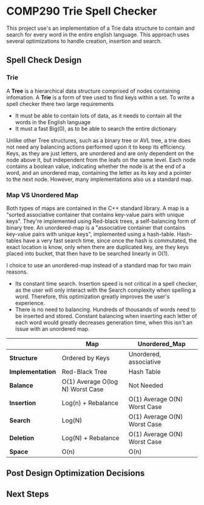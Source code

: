 # COMP290 Trie Spell Checker

This project use's an implementation of a Trie data structure to contain and search for every word in the entire english language. This approach uses several optimizations to handle creation, insertion and search.

## Spell Check Design

### Trie

A **Tree** is a hierarchical data structure comprised of nodes containing infomation. A **Trie** is a form of tree used to find keys within a set. To write a spell checker there two large requirements
- It must be able to contain lots of data, as it needs to contain all the words in the English language
- It must a fast Big(0), as to be able to search the entire dictionary

Unlike other Tree structures, such as a binary tree or AVL tree, a trie does not need any balancing actions performed upon it to keep its efficiency. Keys, as they are just letters, are unordered and are only dependent on the node above it, but independent from the leafs on the same level. Each node contains a boolean value, indicating whether the node is at the end of a word, and an unordered map, containing the letter as its key and a pointer to the next node. However, many implementations also us a standard map. 

### Map VS Unordered Map

Both types of maps are contained in the C++ standard library. A map is a "sorted associative container that contains key-value pairs with unique keys". They're implemented using Red-black trees, a self-balancing form of binary tree. An unordered-map is a "associative container that contains key-value pairs with unique keys", implemented using a hash-table. Hash-tables have a very fast search time, since once the hash is commutated, the exact location is know, only when there are duplicated key, are they keys placed into bucket, that then have to be searched linearly in O(1).

I choice to use an unordered-map instead of a standard map for two main reasons.
-  Its constant time search. Insertion speed is not critical in a spell checker, as the user will only interact with the Search complexity when spelling a word. Therefore, this optimization greatly improves the user's experience.
- There is no need to balancing. Hundreds of thousands of words need to be inserted and stored. Constant balancing when inserting each letter of each word would greatly decreases generation time, when this isn't an issue with an unordered map.

|                    | **Map**                          | **Unordered_Map**            |
|--------------------|----------------------------------|------------------------------|
| **Structure**      | Ordered by Keys                  | Unordered, associative       |
| **Implementation** | Red-Black Tree                   | Hash Table                   |
| **Balance**        | O(1) Average O(log N) Worst Case | Not Needed                   |
| **Insertion**      | Log(n) + Rebalance               | O(1) Average O(N) Worst Case |
| **Search**         | Log(N)                           | O(1) Average O(N) Worst Case |
| **Deletion**       | Log(N) + Rebalance               | O(1) Average O(N) Worst Case |
| **Space**          | O(n)                             | O(n)                         |

## Post Design Optimization Decisions    

## Next Steps